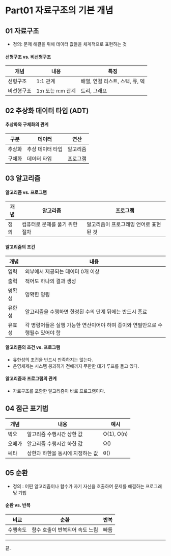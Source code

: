 # Part01 자료구조의 기본 개념

## 01 자료구조

+ 정의: 문제 해결을 위해 데이터 값들을 체계적으로 표현하는 것

#### 선형구조 vs. 비선형구조

개념 | 내용 | 특징
--- | --- | ---
선형구조 | 1:1 관계 | 배열, 연결 리스트, 스택, 큐, 덱
비선형구조 | 1:n 또는 n:m 관계 | 트리, 그래프

## 02 추상화 데이터 타입 (ADT)

#### 추상화와 구체화의 관계

구분 | 데이터 | 연산
--- | --- | ---
추상화 | 추상 데이터 타입 | 알고리즘
구체화 | 데이터 타입 | 프로그램

## 03 알고리즘

#### 알고리즘 vs. 프로그램

개념 | 알고리즘 | 프로그램
--- | --- | ---
정의 | 컴퓨터로 문제를 풀기 위한 절차 | 알고리즘이 프로그래밍 언어로 표현된 것

#### 알고리즘의 조건

개념 | 내용
--- | ---
입력 | 외부에서 제공되는 데이터 0개 이상
출력 | 적어도 하나의 결과 생성
명확성 | 명확한 명령
유한성 | 알고리즘을 수행하면 한정된 수의 단계 뒤에는 반드시 종료
유효성 | 각 명령어들은 실행 가능한 연산이어야 하며 종이와 연필만으로 수행될수 있어야 함

#### 알고리즘의 조건 vs. 프로그램

+ 유한성의 조건을 반드시 만족하지는 않는다.
+ 운영체제는 시스템 붕괴하기 전에까지 무한한 대기 루프를 돌고 있다.

#### 알고리즘과 프로그램의 관계

+ 자료구조를 포함한 알고리즘이 바로 프로그램이다.

## 04 점근 표기법

개념 | 내용 | 예시
--- | --- | ---
빅오 | 알고리즘 수행시간 상한 값 | O(1), O(n)
오메가 | 알고리즘 수행시간 하한 값 | Ω()
쎄타 | 상한과 하한을 동시에 지정하는 값 | θ()

## 05 순환

+ 정의 : 어떤 알고리즘이나 함수가 자기 자신을 호출하여 문제를 해결하는 프로그래밍 기법

#### 순환 vs. 반복

비교 | 순환 | 반복
--- | --- | ---
수행속도 | 함수 호출이 반복되어 속도 느림 | 빠름

---

끝.
